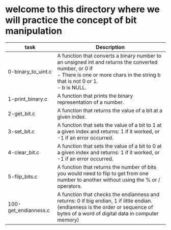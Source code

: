 # welcome to this directory where we will practice the concept of bit manipulation

| task | Description |
| ---- | ------------ |
| 0-binary_to_uint.c | A function that converts a binary number to an unsigned int and returns the converted number, or 0 if<br/>- There is one or more chars in the string b that is not 0 or 1.<br/>- b is NULL. |
| 1-print_binary.c | A function that prints the binary representation of a number. |
| 2-get_bit.c | A function that returns the value of a bit at a given index. |
| 3-set_bit.c | A function that sets the value of a bit to 1 at a given index and returns: 1 if it worked, or -1 if an error occurred. |
| 4-clear_bit.c | A function that sets the value of a bit to 0 at a given index and returns: 1 if it worked, or -1 if an error occurred. |
| 5-flip_bits.c | A function that returns the number of bits you would need to flip to get from one number to another without using the % or / operators. |
| 100-get_endianness.c | A function that checks the endianness and returns: 0 if big endian, 1 if little endian. (endianness is the order or sequence of bytes of a word of digital data in computer memory) |

